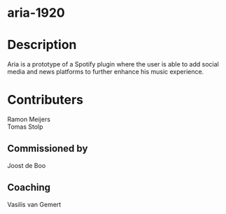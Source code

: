 # aria-1920

# Description
Aria is a prototype of a Spotify plugin where the user is able to add social media and news platforms to further enhance his music experience.

# Contributers
Ramon Meijers  
Tomas Stolp

## Commissioned by
Joost de Boo

## Coaching
Vasilis van Gemert
